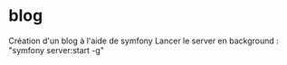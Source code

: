 # blog
 Création d'un blog à l'aide de symfony 
 Lancer le server en background : "symfony server:start -g"
